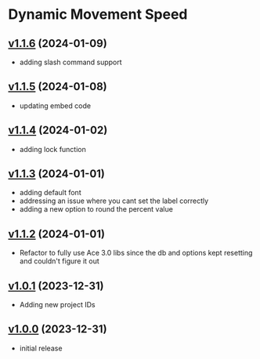 # Dynamic Movement Speed

## [v1.1.6](https://github.com/rbgdevx/dynamic-movement-speed/releases/tag/v1.1.6) (2024-01-09)

- adding slash command support

## [v1.1.5](https://github.com/rbgdevx/dynamic-movement-speed/releases/tag/v1.1.5) (2024-01-08)

- updating embed code

## [v1.1.4](https://github.com/rbgdevx/dynamic-movement-speed/releases/tag/v1.1.4) (2024-01-02)

- adding lock function

## [v1.1.3](https://github.com/rbgdevx/dynamic-movement-speed/releases/tag/v1.1.3) (2024-01-01)

- adding default font
- addressing an issue where you cant set the label correctly
- adding a new option to round the percent value

## [v1.1.2](https://github.com/rbgdevx/dynamic-movement-speed/releases/tag/v1.1.2) (2024-01-01)

- Refactor to fully use Ace 3.0 libs since the db and options kept resetting and couldn't figure it out

## [v1.0.1](https://github.com/rbgdevx/dynamic-movement-speed/releases/tag/v1.0.1) (2023-12-31)

- Adding new project IDs

## [v1.0.0](https://github.com/rbgdevx/dynamic-movement-speed/releases/tag/v1.0.0) (2023-12-31)

- initial release
